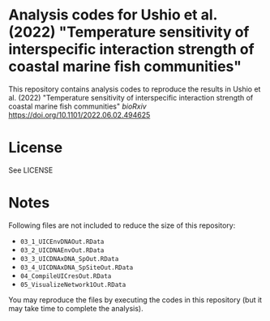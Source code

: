 # Analysis codes for Ushio et al. (2022) "Temperature sensitivity of interspecific interaction strength of coastal marine fish communities"
This repository contains analysis codes to reproduce the results in Ushio et al. (2022) "Temperature sensitivity of interspecific interaction strength of coastal marine fish communities" _bioRxiv_ https://doi.org/10.1101/2022.06.02.494625

# License
See LICENSE

# Notes
Following files are not included to reduce the size of this repository:
- `03_1_UICEnvDNAOut.RData`
- `03_2_UICDNAEnvOut.RData`
- `03_3_UICDNAxDNA_SpOut.RData`
- `03_4_UICDNAxDNA_SpSiteOut.RData`
- `04_CompileUICresOut.RData`
- `05_VisualizeNetwork1Out.RData`

You may reproduce the files by executing the codes in this repository (but it may take time to complete the analysis).